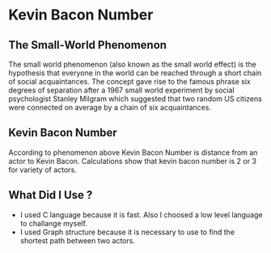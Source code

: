 # Kevin Bacon Number

## The Small-World Phenomenon
The small world phenomenon (also known as the small world effect) is the hypothesis that everyone in the world can be reached through a short chain of social acquaintances. The concept gave rise to the famous phrase six degrees of separation after a 1967 small world experiment by social psychologist Stanley Milgram which suggested that two random US citizens were connected on average by a chain of six acquaintances.

## Kevin Bacon Number
According to phenomenon above Kevin Bacon Number is distance from an actor to Kevin Bacon. Calculations show that kevin bacon number is 2 or 3 for variety of actors.

## What Did I Use ?
- I used C language because it is fast. Also I choosed a low level language to challange myself.
- I used Graph structure because it is necessary to use to find the shortest path between two actors.
